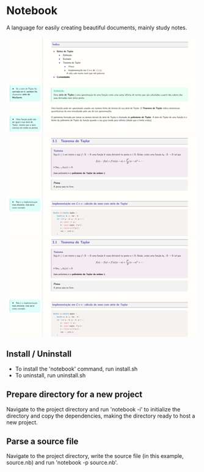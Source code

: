 # Notebook
A language for easily creating beautiful documents, mainly study notes.

![Preview 1](preview1.png)
![Preview 2](preview3.png)
![Preview 3](preview3.png)


## Install / Uninstall
- To install the 'notebook' command, run install.sh
- To uninstall, run uninstall.sh


## Prepare directory for a new project
Navigate to the project directory and run 'notebook -i' to initialize the directory and copy the dependencies, making the directory ready to host a new project.


## Parse a source file
Navigate to the project directory, write the source file (in this example, source.nb) and run 'notebook -p source.nb'.
